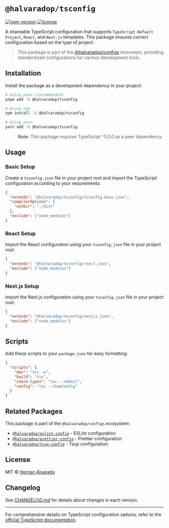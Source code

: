 # `@halvaradop/tsconfig`

[![npm version](https://img.shields.io/npm/v/@halvaradop/tsconfig.svg)](https://www.npmjs.com/package/@halvaradop/tsconfig)
[![license](https://img.shields.io/npm/l/@halvaradop/tsconfig.svg)](https://github.com/halvaradop/configs/blob/master/LICENSE)

A shareable TypeScript configuration that supports `TypeScript Default Project`, `React`, and `Next.js` templates. This package ensures correct configuration based on the type of project.

> This package is part of the [@halvaradop/configs](https://github.com/halvaradop/configs) monorepo, providing standardized configurations for various development tools.

## Installation

Install the package as a development dependency in your project:

```bash
# Using pnpm (recommended)
pnpm add -D @halvaradop/tsconfig

# Using npm
npm install -D @halvaradop/tsconfig

# Using yarn
yarn add -D @halvaradop/tsconfig
```

> **Note**: This package requires TypeScript ^5.0.0 as a peer dependency.

## Usage

### Basic Setup

Create a `tsconfig.json` file in your project root and import the TypeScript configuration according to your requirements:

```json
{
  "extends": "@halvaradop/tsconfig/tsconfig.base.json",
  "compilerOptions": {
    "outDir": "./dist"
  },
  "exclude": ["node_modules"]
}
```

### React Setup

Import the React configuration using your `tsconfig.json` file in your project root:

```json
{
  "extends": "@halvaradop/tsconfig/react.json",
  "exclude": ["node_modules"]
}
```

### Next.js Setup

Import the Next.js configuration using your `tsconfig.json` file in your project root:

```json
{
  "extends": "@halvaradop/tsconfig/nextjs.json",
  "exclude": ["node_modules"]
}
```

## Scripts

Add these scripts to your `package.json` for easy formatting:

```json
{
  "scripts": {
    "dev": "tsc -w",
    "build": "tsc",
    "check-types": "tsc --noEmit",
    "config": "tsc --showConfig"
  }
}
```

## Related Packages

This package is part of the `@halvaradop/configs` ecosystem:

- [`@halvaradop/eslint-config`](https://github.com/halvaradop/configs/tree/master/packages/eslint-config) - ESLint configuration
- [`@halvaradop/prettier-config`](https://github.com/halvaradop/configs/tree/master/packages/prettier-config) - Prettier configuration
- [`@halvaradop/tsup-config`](https://github.com/halvaradop/configs/tree/master/packages/tsup-config) - Tsup configuration

## License

MIT © [Hernan Alvarado](https://github.com/halvaradop)

## Changelog

See [CHANGELOG.md](https://github.com/halvaradop/configs/blob/master/packages/tsconfig/CHANGELOG.md) for details about changes in each version.

---

For comprehensive details on TypeScript configuration options, refer to the [official TypeScript documentation](https://www.typescriptlang.org/tsconfig).
